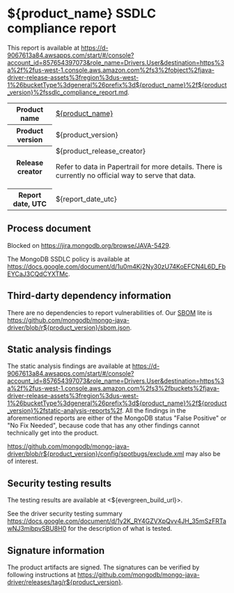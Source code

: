 # ${product_name} SSDLC compliance report

This report is available at
<https://d-9067613a84.awsapps.com/start/#/console?account_id=857654397073&role_name=Drivers.User&destination=https%3a%2f%2fus-west-1.console.aws.amazon.com%2fs3%2fobject%2fjava-driver-release-assets%3fregion%3dus-west-1%26bucketType%3dgeneral%26prefix%3d${product_name}%2f${product_version}%2fssdlc_compliance_report.md>.

<table>
  <tr>
    <th>Product name</th>
    <td><a href="https://github.com/mongodb/mongo-java-driver">${product_name}</a></td>
  </tr>
  <tr>
    <th>Product version</th>
    <td>${product_version}</td>
  </tr>
  <tr>
    <th>Release creator</th>
    <td>
        ${product_release_creator}
        <p>
            Refer to data in Papertrail for more details.
            There is currently no official way to serve that data.
        </p>        
    </td>
  </tr>
  <tr>
    <th>Report date, UTC</th>
    <td>${report_date_utc}</td>
  </tr>
</table>

## Process document

Blocked on <https://jira.mongodb.org/browse/JAVA-5429>.

The MongoDB SSDLC policy is available at
<https://docs.google.com/document/d/1u0m4Kj2Ny30zU74KoEFCN4L6D_FbEYCaJ3CQdCYXTMc>.

## Third-darty dependency information

There are no dependencies to report vulnerabilities of.
Our [SBOM](https://docs.devprod.prod.corp.mongodb.com/mms/python/src/sbom/silkbomb/docs/CYCLONEDX/) lite
is <https://github.com/mongodb/mongo-java-driver/blob/r${product_version}/sbom.json>.

## Static analysis findings  

The static analysis findings are available at
<https://d-9067613a84.awsapps.com/start/#/console?account_id=857654397073&role_name=Drivers.User&destination=https%3a%2f%2fus-west-1.console.aws.amazon.com%2fs3%2fbuckets%2fjava-driver-release-assets%3fregion%3dus-west-1%26bucketType%3dgeneral%26prefix%3d${product_name}%2f${product_version}%2fstatic-analysis-reports%2f>.
All the findings in the aforementioned reports
are either of the MongoDB status "False Positive" or "No Fix Needed",
because code that has any other findings cannot technically get into the product.

<https://github.com/mongodb/mongo-java-driver/blob/r${product_version}/config/spotbugs/exclude.xml> may also be of interest.

## Security testing results

The testing results are available at
<${evergreen_build_url}>.

See the driver security testing summary
<https://docs.google.com/document/d/1y2K_RY4GZVXpQvv4JH_35mSzFRTawNJ3mibpvSBU8H0>
for the description of what is tested.

## Signature information

The product artifacts are signed.
The signatures can be verified by following instructions at
<https://github.com/mongodb/mongo-java-driver/releases/tag/r${product_version}>.

